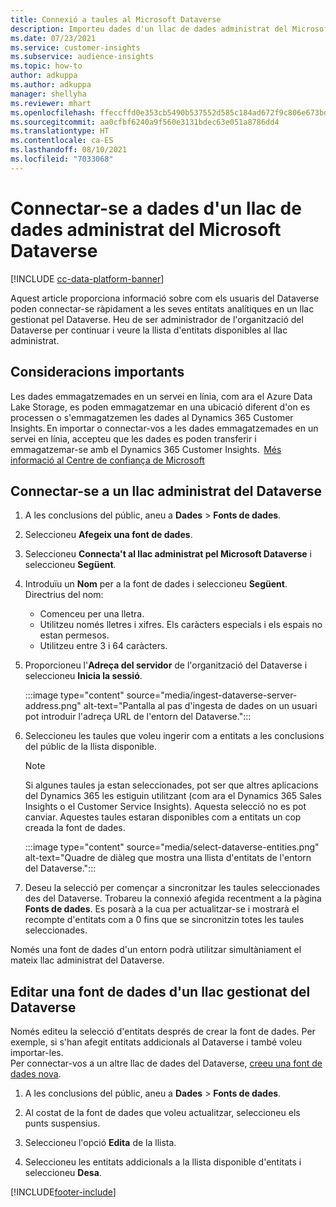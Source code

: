 ```yaml
---
title: Connexió a taules al Microsoft Dataverse
description: Importeu dades d'un llac de dades administrat del Microsoft Dataverse.
ms.date: 07/23/2021
ms.service: customer-insights
ms.subservice: audience-insights
ms.topic: how-to
author: adkuppa
ms.author: adkuppa
manager: shellyha
ms.reviewer: mhart
ms.openlocfilehash: ffeccffd0e353cb5490b537552d585c184ad672f9c806e673bd04743214ad068
ms.sourcegitcommit: aa0cfbf6240a9f560e3131bdec63e051a8786dd4
ms.translationtype: HT
ms.contentlocale: ca-ES
ms.lasthandoff: 08/10/2021
ms.locfileid: "7033068"
---
```

# <a name="connect-to-data-in-a-microsoft-dataverse-managed-data-lake"></a>Connectar-se a dades d'un llac de dades administrat del Microsoft Dataverse

[!INCLUDE [cc-data-platform-banner](../includes/cc-data-platform-banner.md)]

Aquest article proporciona informació sobre com els usuaris del Dataverse poden connectar-se ràpidament a les seves entitats analítiques en un llac gestionat pel Dataverse. Heu de ser administrador de l'organització del Dataverse per continuar i veure la llista d'entitats disponibles al llac administrat.

## <a name="important-considerations"></a>Consideracions importants

Les dades emmagatzemades en un servei en línia, com ara el Azure Data Lake Storage, es poden emmagatzemar en una ubicació diferent d'on es processen o s'emmagatzemen les dades al Dynamics 365 Customer Insights. En importar o connectar-vos a les dades emmagatzemades en un servei en línia, accepteu que les dades es poden transferir i emmagatzemar-se amb el Dynamics 365 Customer Insights.  [Més informació al Centre de confiança de Microsoft](https://www.microsoft.com/trust-center)

## <a name="connect-to-a-dataverse-managed-lake"></a>Connectar-se a un llac administrat del Dataverse

1. A les conclusions del públic, aneu a **Dades** > **Fonts de dades**.

2. Seleccioneu **Afegeix una font de dades**.

3. Seleccioneu **Connecta't al llac administrat pel Microsoft Dataverse** i seleccioneu **Següent**.

4. Introduïu un **Nom** per a la font de dades i seleccioneu **Següent**. Directrius del nom: 
   - Comenceu per una lletra.
   - Utilitzeu només lletres i xifres. Els caràcters especials i els espais no estan permesos.
   - Utilitzeu entre 3 i 64 caràcters.

5. Proporcioneu l'**Adreça del servidor** de l'organització del Dataverse i seleccioneu **Inicia la sessió**.

   :::image type="content" source="media/ingest-dataverse-server-address.png" alt-text="Pantalla al pas d'ingesta de dades on un usuari pot introduir l'adreça URL de l'entorn del Dataverse.":::

6. Seleccioneu les taules que voleu ingerir com a entitats a les conclusions del públic de la llista disponible.    

   > [!NOTE]
   > Si algunes taules ja estan seleccionades, pot ser que altres aplicacions del Dynamics 365 les estiguin utilitzant (com ara el Dynamics 365 Sales Insights o el Customer Service Insights). Aquesta selecció no es pot canviar. Aquestes taules estaran disponibles com a entitats un cop creada la font de dades.

   :::image type="content" source="media/select-dataverse-entities.png" alt-text="Quadre de diàleg que mostra una llista d'entitats de l'entorn del Dataverse.":::

7. Deseu la selecció per començar a sincronitzar les taules seleccionades des del Dataverse. Trobareu la connexió afegida recentment a la pàgina **Fonts de dades**. Es posarà a la cua per actualitzar-se i mostrarà el recompte d'entitats com a 0 fins que se sincronitzin totes les taules seleccionades.

Només una font de dades d'un entorn podrà utilitzar simultàniament el mateix llac administrat del Dataverse.

## <a name="edit-a-dataverse-managed-lake-data-source"></a>Editar una font de dades d'un llac gestionat del Dataverse

Només editeu la selecció d'entitats després de crear la font de dades. Per exemple, si s'han afegit entitats addicionals al Dataverse i també voleu importar-les.    
Per connectar-vos a un altre llac de dades del Dataverse, [creeu una font de dades nova](#connect-to-a-dataverse-managed-lake).

1. A les conclusions del públic, aneu a **Dades** > **Fonts de dades**.

2. Al costat de la font de dades que voleu actualitzar, seleccioneu els punts suspensius.

3. Seleccioneu l'opció **Edita** de la llista.

4. Seleccioneu les entitats addicionals a la llista disponible d'entitats i seleccioneu **Desa**.

[!INCLUDE[footer-include](../includes/footer-banner.md)]